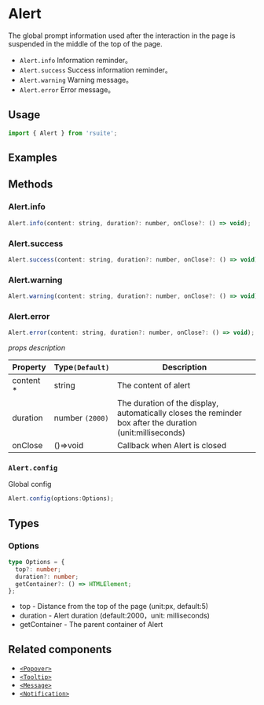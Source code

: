 # Alert

The global prompt information used after the interaction in the page is suspended in the middle of the top of the page.

* `Alert.info` Information reminder。
* `Alert.success` Success information reminder。
* `Alert.warning` Warning message。
* `Alert.error` Error message。

## Usage

```js
import { Alert } from 'rsuite';
```

## Examples

<!--{demo}-->

## Methods

### Alert.info

```js
Alert.info(content: string, duration?: number, onClose?: () => void);
```

### Alert.success

```js
Alert.success(content: string, duration?: number, onClose?: () => void);
```

### Alert.warning

```js
Alert.warning(content: string, duration?: number, onClose?: () => void);
```

### Alert.error

```js
Alert.error(content: string, duration?: number, onClose?: () => void);
```

_props description_

| Property   | Type`(Default)` | Description |
| ---------- | --------------- | ----------- |
| content \* | string          | The content of alert                                                                                      |
| duration   | number `(2000)` | The duration of the display, automatically closes the reminder box after the duration (unit:milliseconds) |
| onClose    | ()=>void        | Callback when Alert is closed                                                                             |

### `Alert.config`

Global config

```js
Alert.config(options:Options);
```

## Types

### Options

```typescript
type Options = {
  top?: number;
  duration?: number;
  getContainer?: () => HTMLElement;
};
```

* top - Distance from the top of the page (unit:px, default:5)
* duration - Alert duration (default:2000，unit: milliseconds)
* getContainer - The parent container of Alert

## Related components

* [`<Popover>`](./popover)
* [`<Tooltip>`](./tooltip)
* [`<Message>`](./message)
* [`<Notification>`](./notification)
